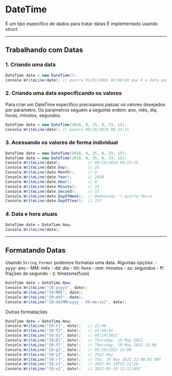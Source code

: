 # DateTime

É um tipo especifico de dados para tratar datas
É implementado usando struct

---
## Trabalhando com Datas

### 1. Criando uma data
```c#
DateTime date = new DateTime();
Console.WriteLine(date); // mostra 01/01/0001 00:00:00 que é a data padrão
```
### 2. Criando uma data especificando os valores
Para criar um DateTime especifico precisamos passar os valores desejados por parametro.
Os parametros seguem a seguinte ordem: ano, mês, dia, horas, minutos, segundos.
```c#
DateTime date = new DateTime(2010, 8, 25, 8, 23, 15);
Console.WriteLine(date); // mostra 08/25/2010 08:23:15
```
### 3. Acessando os valores de forma individual
```c#
DateTime date = new DateTime(2010, 8, 25, 8, 23, 15);
DateTime date = new DateTime(2010, 8, 25, 8, 23, 15);
Console.WriteLine(date);            // 08/25/2010 08:23:15
Console.WriteLine(date.Day);        // 25
Console.WriteLine(date.Month);      // 8
Console.WriteLine(date.Year);       // 2010
Console.WriteLine(date.Hour);       // 8
Console.WriteLine(date.Minute);     // 23
Console.WriteLine(date.Second);     // 15
Console.WriteLine(date.DayOfWeek);  // Wednesday -> quarta-feira
Console.WriteLine(date.DayOfYear);  // 237
```
### 4. Data e hora atuais
```c#
DateTime date = DateTime.Now;
Console.WriteLine(date);
```
---
## Formatando Datas

Usando `String.Format` podemos formatas uma data.
Algumas opções:
    - yyyy: ano
    - MM: mês
    - dd: dia
    - hh: hora
    - mm: minutos
    - ss: segundos
    - ff: frações de segundo
    - z: timezone(fuso)
```c#
DateTime date = DateTime.Now;
Console.WriteLine("{0:yyyy}", date);
Console.WriteLine("{0:MM}", date);
Console.WriteLine("{0:dd}", date);
Console.WriteLine("{0:dd/MM/yyyy - hh:mm:ss}", date);
```
Outras formatações
```c#
DateTime date = DateTime.Now;
Console.WriteLine("{0:t}", date);   // 22:08
Console.WriteLine("{0:T}", date);   // 22:08:01
Console.WriteLine("{0:d}", date);   // 05/19/2022
Console.WriteLine("{0:D}", date);   // Thursday, 19 May 2022
Console.WriteLine("{0:f}", date);   // Thursday, 19 May 2022 22:08
Console.WriteLine("{0:g}", date);   // 05/19/2022 22:08
Console.WriteLine("{0:y}", date);   // 2022 May
Console.WriteLine("{0:r}", date);   // Thu, 19 May 2022 22:08:01 GMT
Console.WriteLine("{0:s}", date);   // 2022-05-19T22:11:26
Console.WriteLine("{0:u}", date);   // 2022-05-19 22:12:05Z
```

